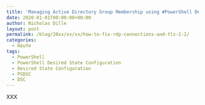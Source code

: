 ```yaml
---
title: 'Managing Active Directory Group Membership using #PowerShell Desired State Configuration (#PSDSC)'
date: 2020-01-01T00:00:00+00:00
author: Nicholas Dille
layout: post
permalink: /blog/20xx/xx/xx/how-to-fix-rdp-connections-and-tls-1-2/
categories:
  - Haufe
tags:
  - PowerShell
  - PowerShell Desired State Configuration
  - Desired State Configuration
  - PSDSC
  - DSC
---
```

XXX